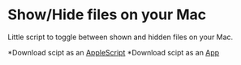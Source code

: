 # Show/Hide files on your Mac

Little script to toggle between shown and hidden files on your Mac.

*Download scipt as an [AppleScript](https://github.com/hiulit/show-hide-files-script-mac/blob/master/applescript/Show-Hide%20files.scpt?raw=true)
*Download scipt as an [App](https://github.com/hiulit/show-hide-files-script-mac/blob/master/app/Show-Hide%20files.app?raw=true)